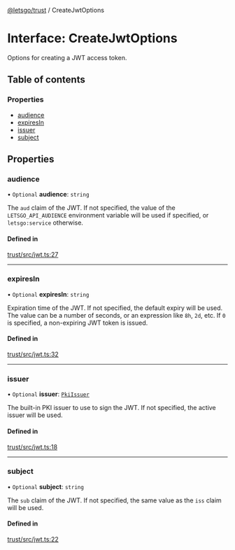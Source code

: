 [@letsgo/trust](../README.md) / CreateJwtOptions

# Interface: CreateJwtOptions

Options for creating a JWT access token.

## Table of contents

### Properties

- [audience](CreateJwtOptions.md#audience)
- [expiresIn](CreateJwtOptions.md#expiresin)
- [issuer](CreateJwtOptions.md#issuer)
- [subject](CreateJwtOptions.md#subject)

## Properties

### audience

• `Optional` **audience**: `string`

The `aud` claim of the JWT. If not specified, the value of the `LETSGO_API_AUDIENCE` environment variable will
be used if specified, or `letsgo:service` otherwise.

#### Defined in

[trust/src/jwt.ts:27](https://github.com/tjanczuk/letsgo/blob/502ef5a/packages/trust/src/jwt.ts#L27)

___

### expiresIn

• `Optional` **expiresIn**: `string`

Expiration time of the JWT. If not specified, the default expiry will be used. The value can be a number of seconds,
or an expression like `8h`, `2d`, etc. If `0` is specified, a non-expiring JWT token is issued.

#### Defined in

[trust/src/jwt.ts:32](https://github.com/tjanczuk/letsgo/blob/502ef5a/packages/trust/src/jwt.ts#L32)

___

### issuer

• `Optional` **issuer**: [`PkiIssuer`](PkiIssuer.md)

The built-in PKI issuer to use to sign the JWT. If not specified, the active issuer will be used.

#### Defined in

[trust/src/jwt.ts:18](https://github.com/tjanczuk/letsgo/blob/502ef5a/packages/trust/src/jwt.ts#L18)

___

### subject

• `Optional` **subject**: `string`

The `sub` claim of the JWT. If not specified, the same value as the `iss` claim will be used.

#### Defined in

[trust/src/jwt.ts:22](https://github.com/tjanczuk/letsgo/blob/502ef5a/packages/trust/src/jwt.ts#L22)
